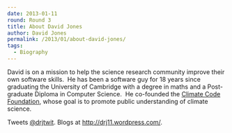 ```yaml
---
date: 2013-01-11
round: Round 3
title: About David Jones
author: David Jones
permalink: /2013/01/about-david-jones/
tags:
  - Biography
---
```

David is on a mission to help the science research community improve their own software skills.  He has been a software guy for 18 years since graduating the University of Cambridge with a degree in maths and a Post-graduate Diploma in Computer Science.  He co-founded the [Climate Code Foundation][1], whose goal is to promote public understanding of climate science.

Tweets [@drjtwit][2]. Blogs at <http://drj11.wordpress.com/>.

 [1]: http://climatecode.org/
 [2]: https://twitter.com/drjtwit
